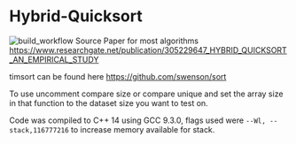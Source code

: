# Hybrid-Quicksort
![build_workflow](https://github.com/crispyman/Hybrid-Quicksort/actions/workflows/cmake.yml/badge.svg)
Source Paper for most algorithms
https://www.researchgate.net/publication/305229647_HYBRID_QUICKSORT_AN_EMPIRICAL_STUDY

timsort can be found here
https://github.com/swenson/sort

To use uncomment compare size or compare unique and set the array size in that function to the dataset size you want to
test on.

Code was compiled to C++ 14 using GCC 9.3.0, flags used were `--Wl, --stack,116777216`
to increase memory available for stack.